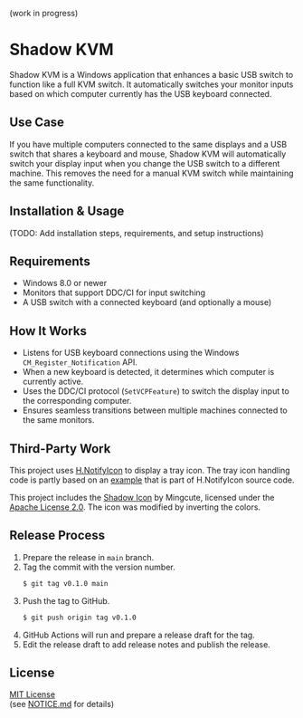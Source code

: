 (work in progress)

# Shadow KVM

Shadow KVM is a Windows application that enhances a basic USB switch to function like a full KVM switch. It automatically switches your monitor inputs based on which computer currently has the USB keyboard connected.

## Use Case

If you have multiple computers connected to the same displays and a USB switch that shares a keyboard and mouse, Shadow KVM will automatically switch your display input when you change the USB switch to a different machine. This removes the need for a manual KVM switch while maintaining the same functionality.

## Installation & Usage

(TODO: Add installation steps, requirements, and setup instructions)

## Requirements

- Windows 8.0 or newer
- Monitors that support DDC/CI for input switching
- A USB switch with a connected keyboard (and optionally a mouse)

## How It Works

- Listens for USB keyboard connections using the Windows `CM_Register_Notification` API.
- When a new keyboard is detected, it determines which computer is currently active.
- Uses the DDC/CI protocol (`SetVCPFeature`) to switch the display input to the corresponding computer.
- Ensures seamless transitions between multiple machines connected to the same monitors.

## Third-Party Work

This project uses [H.NotifyIcon](https://github.com/HavenDV/H.NotifyIcon) to display a tray icon.
The tray icon handling code is partly based on an
[example](https://github.com/HavenDV/H.NotifyIcon/tree/master/src/apps/H.NotifyIcon.Apps.Wpf)
that is part of H.NotifyIcon source code.

This project includes the [Shadow Icon](https://icon-icons.com/icon/shadow/264912) by Mingcute,
licensed under the [Apache License 2.0](https://www.apache.org/licenses/LICENSE-2.0).
The icon was modified by inverting the colors.

## Release Process

1. Prepare the release in `main` branch.
1. Tag the commit with the version number.
   ```sh
   $ git tag v0.1.0 main
   ```
1. Push the tag to GitHub.
   ```sh
   $ git push origin tag v0.1.0
   ```
1. GitHub Actions will run and prepare a release draft for the tag.
1. Edit the release draft to add release notes and publish the release.

## License

[MIT License](https://opensource.org/license/mit)  
(see [NOTICE.md](Installer/Notice.md) for details)
